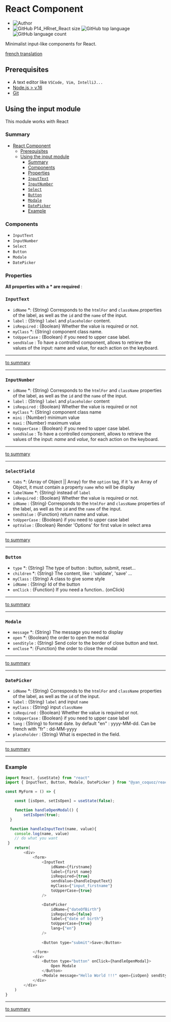 # React Component

- ![Author](<https://img.shields.io/badge/Author-Yan Coquoz-">)
- ![GitHub P14_HRnet_React size](<https://img.shields.io/github/repo-size/Yan-Coquoz/Composant_React>)
![GitHub top language](https://img.shields.io/github/languages/top/Yan-Coquoz/Composant_React)
![GitHub language count](https://img.shields.io/github/languages/count/Yan-Coquoz/Composant_React)

Minimalist input-like components for React.

[french translation](README_fr.md)

## Prerequisites

- A text editor like `VSCode, Vim, IntelliJ...`
- [Node.js > v.16](https://nodejs.org/en/)
- [Git](https://git-scm.com/)

## Using the input module

This module works with React

### Summary

- [React Component](#react-component)
  - [Prerequisites](#prerequisites)
  - [Using the input module](#using-the-input-module)
    - [Summary](#summary)
    - [Components](#components)
    - [Properties](#properties)
    - [`InputText`](#inputtext)
    - [`InputNumber`](#inputnumber)
    - [`Select`](#select)
    - [`Button`](#button)
    - [`Modale`](#modale)
    - [`DatePicker`](#datepicker)
    - [Example](#example)

### Components

- `InputText`
- `InputNumber`
- `Select`
- `Button`
- `Modale`
- `DatePicker`

### Properties

**All properties with a * are required** :

### `InputText`

- `idName` *: {String} Corresponds to the `htmlFor` and `className`.properties of the label, as well as the `id` and the `name` of the input.
- `label` : {String} `label` and `placeholder` content.
- `isRequired` : {Boolean} Whether the value is required or not.
- `myClass` *: {String} component class name.
- `toUpperCase` : {Boolean} if you need to upper case label.
- `sendValue` : To have a controlled component, allows to retrieve the values of the input: name and value, for each action on the keyboard.

---

[to summary](#summary)

---

### `InputNumber`

- `idName` *: {String} Corresponds to the `htmlFor` and `className` properties of the label, as well as the `id` and the `name` of the input.
- `label` : {String} `label` and `placeholder` content
- `isRequired` : {Boolean} Whether the value is required or not
- `myClass` *: {String} component class name
- `mini` : {Number} minimum value
- `maxi` : {Number} maximum value
- `toUpperCase` : {Boolean} if you need to upper case label.
- `sendValue` : To have a controlled component, allows to retrieve the values of the input: *name* and *value*, for each action on the keyboard.

---

[to summary](#summary)

---

### `SelectField`

- `tabs` *: {Array of Object || Array} for the `option` tag, if it 's an Array of Object, it must contain a property `name` who will be display
- `labelName` *: {String} instead of `label`
- `isRequired` : {Boolean} Whether the value is required or not.
- `idName` : {String} Corresponds to the `htmlFor` and `className` properties of the label, as well as the `id` and the `name` of the input.
- `sendValue` : {Function} return name and value.
- `toUpperCase` : {Boolean} if you need to upper case label
- `optValue` : {Boolean} Render 'Options' for first value in select area

---

[to summary](#summary)

---

### `Button`

- `type` *: {String} The type of button : button, submit, reset...
- `children` *: {String} The content, like : 'validate', 'save' ...
- `myClass` : {String} A class to give some style
- `idName` : {String} Id of the button
- `onClick` : {Function} If you need a function.. (onClick)

---

[to summary](#summary)

---

### `Modale`

- `message` *: {String} The message you need to display
- `open` *: {Boolean} the order to open the modal
- `sendStyle` : {String} Send color to the border of close button and text.
- `onClose` *: {Function} the order to close the modal

---

[to summary](#summary)

---

### `DatePicker`

- `idName` *: {String} Corresponds to the `htmlFor` and `className` properties of the label, as well as the `id` of the input.
- `label` : {String} `label` and input `name`
- `myClass` : {String} input `className`
- `isRequired` : {Boolean} Whether the value is required or not.
- `toUpperCase` : {Boolean} if you need to upper case label
- `lang` : {String} to format date. by default "en" : yyyy-MM-dd. Can be french with "fr" : dd-MM-yyyy
- `placeholder` : {String} What is expected in the field.

---

[to summary](#summary)

---

### Example

```javascript
import React, {useState} from "react"
import { InputText, Button, Modale, DatePicker } from "@yan_coquoz/react_input"

const MyForm = () => {

    const [isOpen, setIsOpen] = useState(false);

    function handleOpenModal() {
        setIsOpen(true);
  }

  function handleInputText(name, value){
    console.log(name, value)
    // do what you want
 }
    return(
        <div>
            <form>
                <InputText 
                    idName={firstname} 
                    label={first name} 
                    isRequired={true} 
                    sendValue={handleInputText} 
                    myClass={"input_firstname"} 
                    toUpperCase={true}
                />

                <DatePicker
                    idName={"dateOfBirth"}
                    isRequired={false}
                    label={"date of birth"}
                    toUpperCase={true}
                    lang={"en"}
                />
                
                <Button type="submit">Save</Button>

            </form>
            <div>
                <Button type="button" onClick={handleOpenModal}>
                    Open Modale
                </Button>
                <Modale message="Hello World !!!" open={isOpen} sendStyle={"#F0F"} onClose={()=> setIsOpen(!isOpen)} />
            </div>
        </div>
    )
}
```

---

[to summary](#summary)

---
